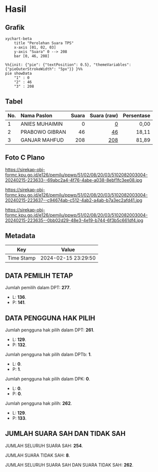 # Hasil

## Grafik

```mermaid
xychart-beta
    title "Perolehan Suara TPS"
    x-axis [01, 02, 03]
    y-axis "Suara" 0 --> 208
    bar [0, 46, 208]
```

```mermaid
%%{init: {"pie": {"textPosition": 0.5}, "themeVariables": {"pieOuterStrokeWidth": "5px"}} }%%
pie showData
    "1" : 0
    "2" : 46
    "3" : 208
```

## Tabel

| No. | Nama Paslon    | Suara | Suara (raw) | Persentase |
|:--- |:-------------- | -----:| -----------:| ----------:|
| 1   | ANIES MUHAIMIN | 0     | [0][p-1]    | 0,00       |
| 2   | PRABOWO GIBRAN | 46    | [46][p-2]   | 18,11      |
| 3   | GANJAR MAHFUD  | 208   | [208][p-3]  | 81,89      |


[p-1]: https://github.com/gigit-pemilu/pemilu-2024-51-bali/blob/main/pilpres/hitung-suara/sub/51-bali/sub/02-tabanan/sub/08-penebel/sub/2003-riang-gede/sub/004-tps/sub/paslon-1.txt
[p-2]: https://github.com/gigit-pemilu/pemilu-2024-51-bali/blob/main/pilpres/hitung-suara/sub/51-bali/sub/02-tabanan/sub/08-penebel/sub/2003-riang-gede/sub/004-tps/sub/paslon-2.txt
[p-3]: https://github.com/gigit-pemilu/pemilu-2024-51-bali/blob/main/pilpres/hitung-suara/sub/51-bali/sub/02-tabanan/sub/08-penebel/sub/2003-riang-gede/sub/004-tps/sub/paslon-3.txt

## Foto C Plano

https://sirekap-obj-formc.kpu.go.id/e126/pemilu/ppwp/51/02/08/20/03/5102082003004-20240215-223633--69abc2a4-4f76-4abe-a038-8ebf1fc3ee08.jpg

https://sirekap-obj-formc.kpu.go.id/e126/pemilu/ppwp/51/02/08/20/03/5102082003004-20240215-223637--c94674ab-c512-4ab2-a4ab-b7a3ec2afd41.jpg

https://sirekap-obj-formc.kpu.go.id/e126/pemilu/ppwp/51/02/08/20/03/5102082003004-20240215-223635--0bb02d29-48e3-4e19-b744-6f3b5c661df4.jpg


## Metadata

| Key        | Value               |
| ---------- | ------------------- |
| Time Stamp | 2024-02-15 23:29:50 |


## DATA PEMILIH TETAP

Jumlah pemilih dalam DPT: **277**.
 * L: **136**.
 * P: **141**.

## DATA PENGGUNA HAK PILIH

Jumlah pengguna hak pilih dalam DPT: **261**.
 * L: **129**.
 * P: **132**.

Jumlah pengguna hak pilih dalam DPTb: **1**.
 * L: **0**.
 * P: **1**.

Jumlah pengguna hak pilih dalam DPK: **0**.
 * L: **0**.
 * P: **0**.

Jumlah pengguna hak pilih: **262**.
 * L: **129**.
 * P: **133**.

## JUMLAH SUARA SAH DAN TIDAK SAH

JUMLAH SELURUH SUARA SAH: **254**.

JUMLAH SUARA TIDAK SAH: **8**.

JUMLAH SELURUH SUARA SAH DAN SUARA TIDAK SAH: **262**.


